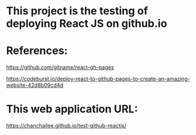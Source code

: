 # This project is the testing of deploying React JS on github.io

# References:
https://github.com/gitname/react-gh-pages

https://codeburst.io/deploy-react-to-github-pages-to-create-an-amazing-website-42d8b09cd4d

# This web application URL:
https://chanchailee.github.io/test-github-reactjs/

